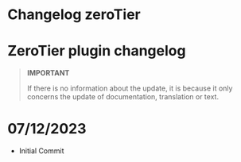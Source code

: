 # Changelog zeroTier

# ZeroTier plugin changelog

>**IMPORTANT**
>
>If there is no information about the update, it is because it only concerns the update of documentation, translation or text.

# 07/12/2023

- Initial Commit


